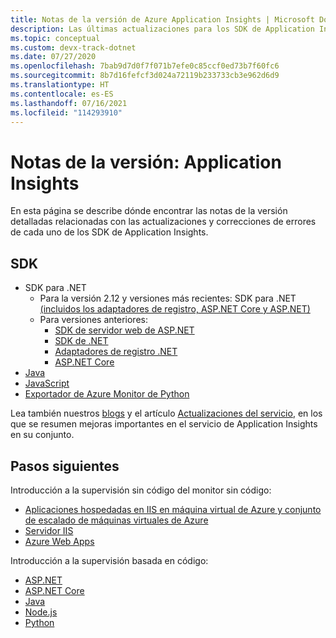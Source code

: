 ```yaml
---
title: Notas de la versión de Azure Application Insights | Microsoft Docs
description: Las últimas actualizaciones para los SDK de Application Insights.
ms.topic: conceptual
ms.custom: devx-track-dotnet
ms.date: 07/27/2020
ms.openlocfilehash: 7bab9d7d0f7f071b7efe0c85ccf0ed73b7f60fc6
ms.sourcegitcommit: 8b7d16fefcf3d024a72119b233733cb3e962d6d9
ms.translationtype: HT
ms.contentlocale: es-ES
ms.lasthandoff: 07/16/2021
ms.locfileid: "114293910"
---
```

# <a name="release-notes---application-insights"></a>Notas de la versión: Application Insights

En esta página se describe dónde encontrar las notas de la versión detalladas relacionadas con las actualizaciones y correcciones de errores de cada uno de los SDK de Application Insights.

## <a name="sdk"></a>SDK 

* SDK para .NET
    - Para la versión 2.12 y versiones más recientes: SDK para .NET [(incluidos los adaptadores de registro, ASP.NET Core y ASP.NET)](https://github.com/Microsoft/ApplicationInsights-dotnet/releases) 
    - Para versiones anteriores:
      - [SDK de servidor web de ASP.NET](https://github.com/Microsoft/ApplicationInsights-server-dotnet/releases)
      - [SDK de .NET](https://github.com/Microsoft/ApplicationInsights-dotnet/releases) 
      - [Adaptadores de registro .NET](https://github.com/Microsoft/ApplicationInsights-dotnet-logging/releases)
      - [ASP.NET Core](https://github.com/Microsoft/ApplicationInsights-aspnet5/releases)
* [Java](https://github.com/Microsoft/ApplicationInsights-Java/releases)
* [JavaScript](https://github.com/microsoft/ApplicationInsights-JS/releases)
* [Exportador de Azure Monitor de Python](https://github.com/census-instrumentation/opencensus-python/blob/master/contrib/opencensus-ext-azure/CHANGELOG.md)

Lea también nuestros [blogs](https://azure.microsoft.com/blog/tag/application-insights/) y el artículo [Actualizaciones del servicio](https://azure.microsoft.com/updates/?service=application-insights), en los que se resumen mejoras importantes en el servicio de Application Insights en su conjunto.

## <a name="next-steps"></a>Pasos siguientes

Introducción a la supervisión sin código del monitor sin código:

* [Aplicaciones hospedadas en IIS en máquina virtual de Azure y conjunto de escalado de máquinas virtuales de Azure](./azure-vm-vmss-apps.md)
* [Servidor IIS](./status-monitor-v2-overview.md)
* [Azure Web Apps](./azure-web-apps.md)

Introducción a la supervisión basada en código:

* [ASP.NET](./asp-net.md)
* [ASP.NET Core](./asp-net-core.md)
* [Java](./java-in-process-agent.md)
* [Node.js](./nodejs.md)
* [Python](./opencensus-python.md)